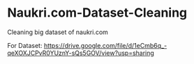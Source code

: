 # Naukri.com-Dataset-Cleaning
Cleaning big dataset of naukri.com

For Dataset: https://drive.google.com/file/d/1eCmb6q_-qeXOXJCPvR0YUznY-sQs5GOV/view?usp=sharing
